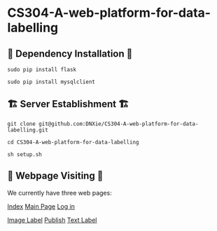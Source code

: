 # CS304-A-web-platform-for-data-labelling

## 🔨 Dependency Installation 🔨
`sudo pip install flask`

`sudo pip install mysqlclient`

## 🏗 Server Establishment 🏗

`git clone git@github.com:DNXie/CS304-A-web-platform-for-data-labelling.git`

`cd CS304-A-web-platform-for-data-labelling`

`sh setup.sh`


## 📝 Webpage Visiting 📝

We currently have three web pages:

[Index](http://47.106.34.103:5000/) 
[Main Page](http://47.106.34.103:5000/mainpage)
[Log in](http://47.106.34.103:5000/login)

[Image Label](http://47.106.34.103:5000/imagelabel.html)
[Publish](http://47.106.34.103:5000/publish.html)
[Text Label](http://47.106.34.103:5000/textlabel.html)
